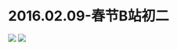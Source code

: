# 2016.02.09-春节B站初二
![](https://bilicoverimg.github.io/2016/2016.02.09-春节B站初二.png)
![](https://bilicoverimg.github.io/2016/2016.02.09-春节初二%28平板截图%29.jpg)
